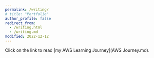 ```yaml
---
permalink: /writing/
# title: "Portfolio"
author_profile: false
redirect_from: 
  - /writing.html
  - /writing.md
modified: 2022-12-12
---
```

<!-- Please click on [Let's Glow Substack](https://letsglow.substack.com/) page to read my written words.

[example markdown page](example1.md) -->

Click on the link to read [my AWS Learning Journey](AWS Journey.md).


